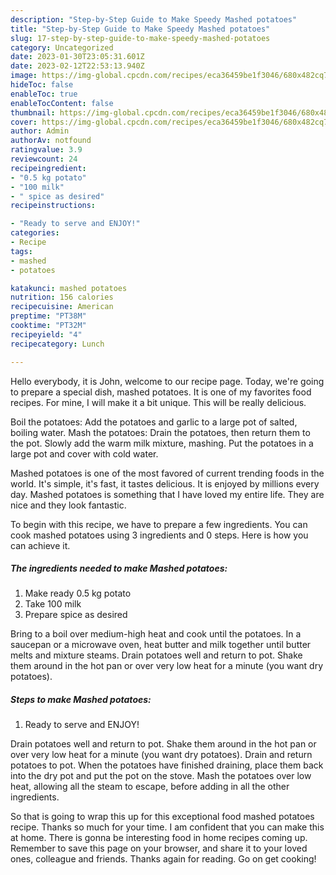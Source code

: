 ```yaml
---
description: "Step-by-Step Guide to Make Speedy Mashed potatoes"
title: "Step-by-Step Guide to Make Speedy Mashed potatoes"
slug: 17-step-by-step-guide-to-make-speedy-mashed-potatoes
category: Uncategorized
date: 2023-01-30T23:05:31.601Z
date: 2023-02-12T22:53:13.940Z
image: https://img-global.cpcdn.com/recipes/eca36459be1f3046/680x482cq70/mashed-potatoes-recipe-main-photo.jpg
hideToc: false
enableToc: true
enableTocContent: false
thumbnail: https://img-global.cpcdn.com/recipes/eca36459be1f3046/680x482cq70/mashed-potatoes-recipe-main-photo.jpg
cover: https://img-global.cpcdn.com/recipes/eca36459be1f3046/680x482cq70/mashed-potatoes-recipe-main-photo.jpg
author: Admin
authorAv: notfound
ratingvalue: 3.9
reviewcount: 24
recipeingredient:
- "0.5 kg potato"
- "100 milk"
- " spice as desired"
recipeinstructions:

- "Ready to serve and ENJOY!"
categories:
- Recipe
tags:
- mashed
- potatoes

katakunci: mashed potatoes 
nutrition: 156 calories
recipecuisine: American
preptime: "PT38M"
cooktime: "PT32M"
recipeyield: "4"
recipecategory: Lunch

---
```



Hello everybody, it is John, welcome to our recipe page. Today, we're going to prepare a special dish, mashed potatoes. It is one of my favorites food recipes. For mine, I will make it a bit unique. This will be really delicious.

Boil the potatoes: Add the potatoes and garlic to a large pot of salted, boiling water. Mash the potatoes: Drain the potatoes, then return them to the pot. Slowly add the warm milk mixture, mashing. Put the potatoes in a large pot and cover with cold water.

Mashed potatoes is one of the most favored of current trending foods in the world. It's simple, it's fast, it tastes delicious. It is enjoyed by millions every day. Mashed potatoes is something that I have loved my entire life. They are nice and they look fantastic.


To begin with this recipe, we have to prepare a few ingredients. You can cook mashed potatoes using 3 ingredients and 0 steps. Here is how you can achieve it.

<!--inarticleads1-->

##### The ingredients needed to make Mashed potatoes:

1. Make ready 0.5 kg potato
1. Take 100 milk
1. Prepare  spice as desired


Bring to a boil over medium-high heat and cook until the potatoes. In a saucepan or a microwave oven, heat butter and milk together until butter melts and mixture steams. Drain potatoes well and return to pot. Shake them around in the hot pan or over very low heat for a minute (you want dry potatoes). 

<!--inarticleads2-->

##### Steps to make Mashed potatoes:


1. Ready to serve and ENJOY!

Drain potatoes well and return to pot. Shake them around in the hot pan or over very low heat for a minute (you want dry potatoes). Drain and return potatoes to pot. When the potatoes have finished draining, place them back into the dry pot and put the pot on the stove. Mash the potatoes over low heat, allowing all the steam to escape, before adding in all the other ingredients. 

So that is going to wrap this up for this exceptional food mashed potatoes recipe. Thanks so much for your time. I am confident that you can make this at home. There is gonna be interesting food in home recipes coming up. Remember to save this page on your browser, and share it to your loved ones, colleague and friends. Thanks again for reading. Go on get cooking!
